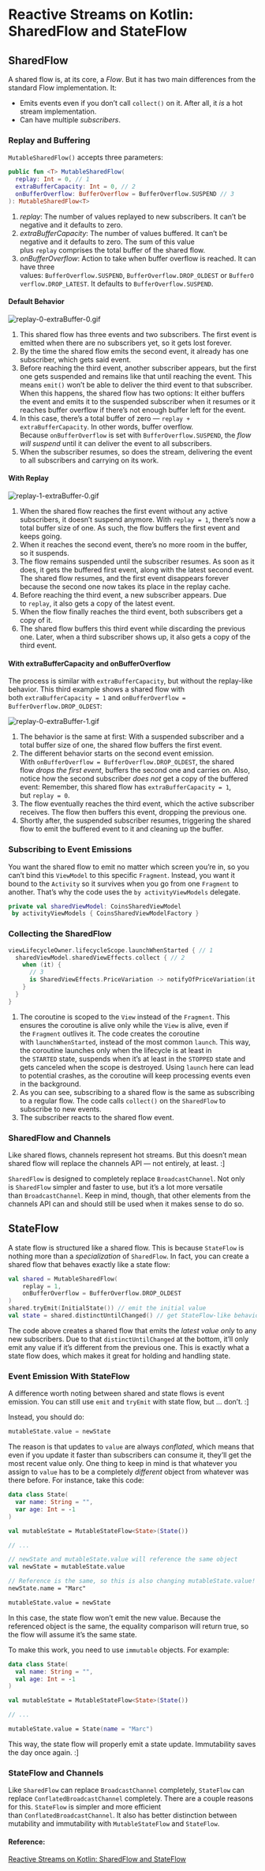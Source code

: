# Reactive Streams on Kotlin: SharedFlow and StateFlow

## SharedFlow

A shared flow is, at its core, a *Flow*. But it has two main differences from the standard Flow implementation. It:

- Emits events even if you don’t call `collect()` on it. After all, it *is* a hot stream implementation.
- Can have multiple *subscribers*.

### Replay and Buffering

`MutableSharedFlow()` accepts three parameters:

```kotlin
public fun <T> MutableSharedFlow(
  replay: Int = 0, // 1
  extraBufferCapacity: Int = 0, // 2
  onBufferOverflow: BufferOverflow = BufferOverflow.SUSPEND // 3
): MutableSharedFlow<T>
```

1. *replay*: The number of values replayed to new subscribers. It can’t be negative and it defaults to zero.
2. *extraBufferCapacity*: The number of values buffered. It can’t be negative and it defaults to zero. The sum of this value plus `replay` comprises the total buffer of the shared flow.
3. *onBufferOverflow*: Action to take when buffer overflow is reached. It can have three values: `BufferOverflow.SUSPEND`, `BufferOverflow.DROP_OLDEST` or `BufferOverflow.DROP_LATEST`. It defaults to `BufferOverflow.SUSPEND`.

#### Default Behavior

![replay-0-extraBuffer-0.gif](../resources/replay-0-extraBuffer-0.gif)

1. This shared flow has three events and two subscribers. The first event is emitted when there are no subscribers yet, so it gets lost forever.
2. By the time the shared flow emits the second event, it already has one subscriber, which gets said event.
3. Before reaching the third event, another subscriber appears, but the first one gets suspended and remains like that until reaching the event. This means `emit()` won’t be able to deliver the third event to that subscriber. When this happens, the shared flow has two options: It either buffers the event and emits it to the suspended subscriber when it resumes or it reaches buffer overflow if there’s not enough buffer left for the event.
4. In this case, there’s a total buffer of zero — `replay + extraBufferCapacity`. In other words, buffer overflow. Because `onBufferOverflow` is set with `BufferOverflow.SUSPEND`, the *flow will suspend* until it can deliver the event to all subscribers.
5. When the subscriber resumes, so does the stream, delivering the event to all subscribers and carrying on its work.

#### With Replay

![replay-1-extraBuffer-0.gif](C:\Users\azin.alizadeh\Desktop\Learning\Android\Articles\resources\replay-1-extraBuffer-0.gif)

1. When the shared flow reaches the first event without any active subscribers, it doesn’t suspend anymore. With `replay = 1`, there’s now a total buffer size of one. As such, the flow buffers the first event and keeps going.
2. When it reaches the second event, there’s no more room in the buffer, so it suspends.
3. The flow remains suspended until the subscriber resumes. As soon as it does, it gets the buffered first event, along with the latest second event. The shared flow resumes, and the first event disappears forever because the second one now takes its place in the replay cache.
4. Before reaching the third event, a new subscriber appears. Due to `replay`, it also gets a copy of the latest event.
5. When the flow finally reaches the third event, both subscribers get a copy of it.
6. The shared flow buffers this third event while discarding the previous one. Later, when a third subscriber shows up, it also gets a copy of the third event.

#### With extraBufferCapacity and onBufferOverflow

The process is similar with `extraBufferCapacity`, but without the replay-like behavior. This third example shows a shared flow with both `extraBufferCapacity = 1` and `onBufferOverflow = BufferOverflow.DROP_OLDEST`:

![replay-0-extraBuffer-1.gif](..\resources\replay-0-extraBuffer-1.gif)

1. The behavior is the same at first: With a suspended subscriber and a total buffer size of one, the shared flow buffers the first event.
2. The different behavior starts on the second event emission. With `onBufferOverflow = BufferOverflow.DROP_OLDEST`, the shared flow *drops the first event*, buffers the second one and carries on. Also, notice how the second subscriber *does not* get a copy of the buffered event: Remember, this shared flow has `extraBufferCapacity = 1`, but `replay = 0`.
3. The flow eventually reaches the third event, which the active subscriber receives. The flow then buffers this event, dropping the previous one.
4. Shortly after, the suspended subscriber resumes, triggering the shared flow to emit the buffered event to it and cleaning up the buffer.

### Subscribing to Event Emissions

You want the shared flow to emit no matter which screen you’re in, so you can’t bind this `ViewModel` to this specific `Fragment`. Instead, you want it bound to the `Activity` so it survives when you go from one `Fragment` to another. That’s why the code uses the `by activityViewModels` delegate.

```kotlin
private val sharedViewModel: CoinsSharedViewModel
 by activityViewModels { CoinsSharedViewModelFactory }
```

### Collecting the SharedFlow

```kotlin
viewLifecycleOwner.lifecycleScope.launchWhenStarted { // 1
  sharedViewModel.sharedViewEffects.collect { // 2
    when (it) {
      // 3
      is SharedViewEffects.PriceVariation -> notifyOfPriceVariation(it.variation)
    }
  }
}
```

1. The coroutine is scoped to the `View` instead of the `Fragment`. This ensures the coroutine is alive only while the `View` is alive, even if the `Fragment` outlives it. The code creates the coroutine with `launchWhenStarted`, instead of the most common `launch`. This way, the coroutine launches only when the lifecycle is at least in the `STARTED` state, suspends when it’s at least in the `STOPPED` state and gets canceled when the scope is destroyed. Using `launch` here can lead to potential crashes, as the coroutine will keep processing events even in the background.
2. As you can see, subscribing to a shared flow is the same as subscribing to a regular flow. The code calls `collect()` on the `SharedFlow` to subscribe to new events.
3. The subscriber reacts to the shared flow event.

### SharedFlow and Channels

Like shared flows, channels represent hot streams. But this doesn’t mean shared flow will replace the channels API — not entirely, at least. :]

`SharedFlow` is designed to completely replace `BroadcastChannel`. Not only is `SharedFlow` simpler and faster to use, but it’s a lot more versatile than `BroadcastChannel`. Keep in mind, though, that other elements from the channels API can and should still be used when it makes sense to do so.

## StateFlow

A state flow is structured like a shared flow. This is because `StateFlow` is nothing more than a *specialization* of `SharedFlow`. In fact, you can create a shared flow that behaves exactly like a state flow:

```kotlin
val shared = MutableSharedFlow(
    replay = 1,
    onBufferOverflow = BufferOverflow.DROP_OLDEST
)
shared.tryEmit(InitialState()) // emit the initial value
val state = shared.distinctUntilChanged() // get StateFlow-like behavior
```

The code above creates a shared flow that emits the *latest value only* to any new subscribers. Due to that `distinctUntilChanged` at the bottom, it’ll only emit any value if it’s different from the previous one. This is exactly what a state flow does, which makes it great for holding and handling state.

### Event Emission With StateFlow

A difference worth noting between shared and state flows is event emission. You can still use `emit` and `tryEmit` with state flow, but … don’t. :]

Instead, you should do:

```kotlin
mutableState.value = newState
```

The reason is that updates to `value` are always *conflated*, which means that even if you update it faster than subscribers can consume it, they’ll get the most recent value only. One thing to keep in mind is that whatever you assign to `value` has to be a completely *different* object from whatever was there before. For instance, take this code:

```kotlin
data class State(
  var name: String = "",
  var age: Int = -1
)

val mutableState = MutableStateFlow<State>(State())

// ...

// newState and mutableState.value will reference the same object
val newState = mutableState.value 

// Reference is the same, so this is also changing mutableState.value!
newState.name = "Marc"

mutableState.value = newState
```

In this case, the state flow won’t emit the new value. Because the referenced object is the same, the equality comparison will return true, so the flow will assume it’s the same state.

To make this work, you need to use `immutable` objects. For example:

```kotlin
data class State(
  val name: String = "",
  val age: Int = -1
)

val mutableState = MutableStateFlow<State>(State())

// ...

mutableState.value = State(name = "Marc")
```

This way, the state flow will properly emit a state update. Immutability saves the day once again. :]

### StateFlow and Channels

Like `SharedFlow` can replace `BroadcastChannel` completely, `StateFlow` can replace `ConflatedBroadcastChannel` completely. There are a couple reasons for this. `StateFlow` is simpler and more efficient than `ConflatedBroadcastChannel`. It also has better distinction between mutability and immutability with `MutableStateFlow` and `StateFlow`.

#### Reference:

[Reactive Streams on Kotlin: SharedFlow and StateFlow]()
